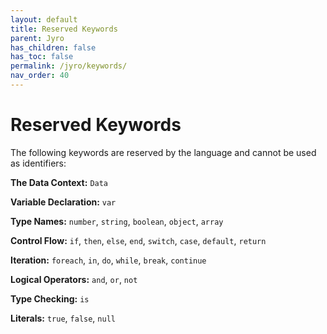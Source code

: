 ```yaml
---
layout: default
title: Reserved Keywords
parent: Jyro
has_children: false
has_toc: false
permalink: /jyro/keywords/
nav_order: 40
---
```


# Reserved Keywords

The following keywords are reserved by the language and cannot be used as identifiers:

**The Data Context:** `Data`

**Variable Declaration:** `var`

**Type Names:** `number`, `string`, `boolean`, `object`, `array`

**Control Flow:** `if`, `then`, `else`, `end`, `switch`, `case`, `default`, `return`

**Iteration:** `foreach`, `in`, `do`, `while`, `break`, `continue`

**Logical Operators:** `and`, `or`, `not`

**Type Checking:** `is`

**Literals:** `true`, `false`, `null`